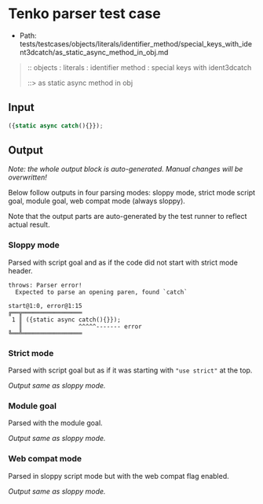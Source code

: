 # Tenko parser test case

- Path: tests/testcases/objects/literals/identifier_method/special_keys_with_ident3dcatch/as_static_async_method_in_obj.md

> :: objects : literals : identifier method : special keys with ident3dcatch
>
> ::> as static async method in obj

## Input

`````js
({static async catch(){}});
`````

## Output

_Note: the whole output block is auto-generated. Manual changes will be overwritten!_

Below follow outputs in four parsing modes: sloppy mode, strict mode script goal, module goal, web compat mode (always sloppy).

Note that the output parts are auto-generated by the test runner to reflect actual result.

### Sloppy mode

Parsed with script goal and as if the code did not start with strict mode header.

`````
throws: Parser error!
  Expected to parse an opening paren, found `catch`

start@1:0, error@1:15
╔══╦═════════════════
 1 ║ ({static async catch(){}});
   ║                ^^^^^------- error
╚══╩═════════════════

`````

### Strict mode

Parsed with script goal but as if it was starting with `"use strict"` at the top.

_Output same as sloppy mode._

### Module goal

Parsed with the module goal.

_Output same as sloppy mode._

### Web compat mode

Parsed in sloppy script mode but with the web compat flag enabled.

_Output same as sloppy mode._
